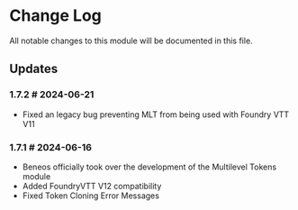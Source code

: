 # Change Log

All notable changes to this module will be documented in this file.

## Updates

### 1.7.2 # 2024-06-21
- Fixed an legacy bug preventing MLT from being used with Foundry VTT V11

### 1.7.1 # 2024-06-16

- Beneos officially took over the development of the Multilevel Tokens module
- Added FoundryVTT V12 compatibility
- Fixed Token Cloning Error Messages

